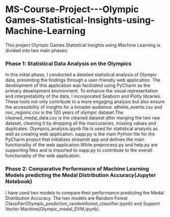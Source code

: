# MS-Course-Project---Olympic Games-Statistical-Insights-using-Machine-Learning

 This project Olympic Games Statistical Insights using Machine Learning is divided into two main phases:

### Phase 1: Statistical Data Analysis on the Olympics

In this initial phase, I conducted a detailed statistical analysis of Olympic data, presenting the findings through a user-friendly web application. The development of this application was facilitated using PyCharm as the primary development environment. To enhance the visual representation and interpretability of the data, I incorporated Seaborn and Plotly libraries. These tools not only contribute to a more engaging analysis but also ensure the accessibility of insights for a broader audience.
 athlete_events.csv and noc_regions.csv is the 120 years of olympic dataset.The cleaned_medal_data.csv is the cleaned dataset after merging the two raw dataset, cleaning it by dropping all the inaccuracies, missing values and duplicates. Olympics_analysis.ipynb file is used for statistical analysis as well as creating web application.
 oapp.py is the main Python file for the PyCharm project that initializes streamlit app and defines the main functionality of the web application.While preprocess.py and help.py are supporting files and is imported to oapp.py to contribute to the overall functionality of the web application.

### Phase 2: Comparative Performance of Machine Learning Models predicting the Medal Distribution Accuracy(Jupyter Notebook)

 I have used two models to compare their performance predicting the Medal Distribution Accuracy. The two models are Random Forest Classifier(Olympic_prediction_randomforest_classifier.ipynb) and Support Vector Machine(Olympic_medal_SVM,ipynb).





